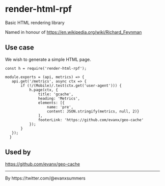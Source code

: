 # render-html-rpf

Basic HTML rendering library

Named in honour of https://en.wikipedia.org/wiki/Richard_Feynman

## Use case

We wish to generate a simple HTML page.

```
const h = require('render-html-rpf');

module.exports = (api, metrics) => {
   api.get('/metrics', async ctx => {       
       if (!/(Mobile)/.test(ctx.get('user-agent'))) {
           h.page(ctx, {
               title: 'gcache',
               heading: 'Metrics',
               elements: [{
                   name: 'pre',
                   content: JSON.stringify(metrics, null, 2)}
               ],
               footerLink: 'https://github.com/evanx/geo-cache'
           });
       }
   });
  }
```

## Used by

https://github.com/evanx/geo-cache

<hr>
By https://twitter.com/@evanxsummers
